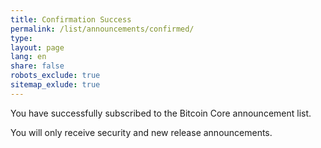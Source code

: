 ```yaml
---
title: Confirmation Success
permalink: /list/announcements/confirmed/
type:
layout: page
lang: en
share: false
robots_exclude: true
sitemap_exlude: true
---
```

You have successfully subscribed to the Bitcoin Core announcement list.

You will only receive security and new release announcements.